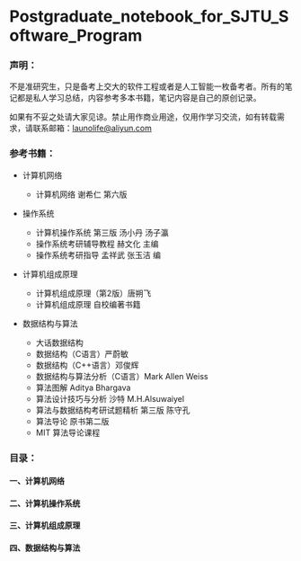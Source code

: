 # Postgraduate_notebook_for_SJTU_Software_Program
### 声明：
不是准研究生，只是备考上交大的软件工程或者是人工智能一枚备考者。所有的笔记都是私人学习总结，内容参考多本书籍，笔记内容是自己的原创记录。

如果有不妥之处请大家见谅。禁止用作商业用途，仅用作学习交流，如有转载需求，请联系邮箱：launolife@aliyun.com

### 参考书籍：

  - 计算机网络
  
    - 计算机网络 谢希仁 第六版
    
  - 操作系统
  
    - 计算机操作系统 第三版  汤小丹 汤子瀛
    - 操作系统考研辅导教程  赫文化 主编
    - 操作系统考研指导  孟祥武 张玉洁 编
  
  - 计算机组成原理
  
    - 计算机组成原理（第2版）唐朔飞
    - 计算机组成原理 自校编著书籍
  
  - 数据结构与算法
  
    - 大话数据结构 
    - 数据结构（C语言）严蔚敏
    - 数据结构（C++语言）邓俊辉
    - 数据结构与算法分析（C语言）Mark Allen Weiss
    - 算法图解 Aditya Bhargava
    - 算法设计技巧与分析 沙特 M.H.Alsuwaiyel
    - 算法与数据结构考研试题精析 第三版 陈守孔
    - 算法导论 原书第二版
    - MIT 算法导论课程
    
### 目录：
#### 一、计算机网络

#### 二、计算机操作系统

#### 三、计算机组成原理

#### 四、数据结构与算法

